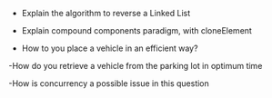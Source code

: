 - Explain the algorithm to reverse a Linked List


- Explain compound components paradigm, with cloneElement


- How to you place a vehicle in an efficient way?


-How do you retrieve a vehicle from the parking lot in optimum time


-How is concurrency a possible issue in this question
